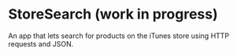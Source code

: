 # StoreSearch (work in progress)
An app that lets search for products on the iTunes store using HTTP requests and JSON.
